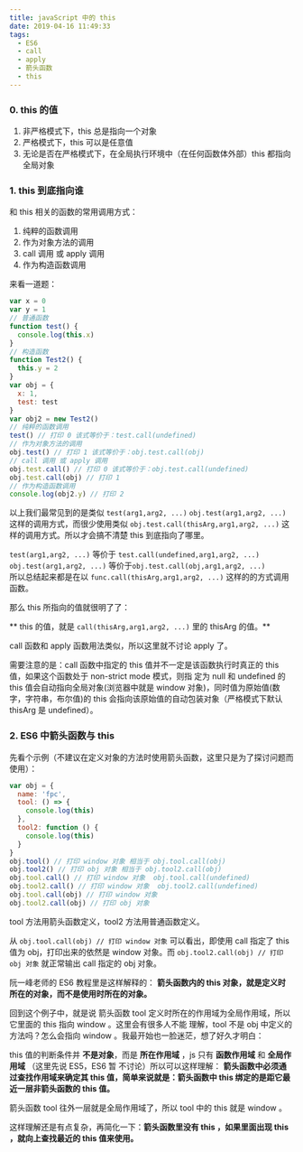 ```yaml
---
title: javaScript 中的 this
date: 2019-04-16 11:49:33
tags:
  - ES6
  - call
  - apply
  - 箭头函数
  - this
---
```


### 0. this 的值

1. 非严格模式下，this 总是指向一个对象
2. 严格模式下，this 可以是任意值
3. 无论是否在严格模式下，在全局执行环境中（在任何函数体外部）this 都指向全局对象

### 1. this 到底指向谁

和 this 相关的函数的常用调用方式：

1. 纯粹的函数调用
2. 作为对象方法的调用
3. call 调用 或 apply 调用
4. 作为构造函数调用

来看一道题：

```javascript
var x = 0
var y = 1
// 普通函数
function test() {
  console.log(this.x)
}
// 构造函数
function Test2() {
  this.y = 2
}
var obj = {
  x: 1,
  test: test
}
var obj2 = new Test2()
// 纯粹的函数调用
test() // 打印 0 该式等价于：test.call(undefined)
// 作为对象方法的调用
obj.test() // 打印 1 该式等价于：obj.test.call(obj)
// call 调用 或 apply 调用
obj.test.call() // 打印 0 该式等价于：obj.test.call(undefined)
obj.test.call(obj) // 打印 1
// 作为构造函数调用
console.log(obj2.y) // 打印 2
```

以上我们最常见到的是类似 `test(arg1,arg2, ...)` `obj.test(arg1,arg2, ...)` 这样的调用方式，而很少使用类似
`obj.test.call(thisArg,arg1,arg2, ...)` 这样的调用方式。所以才会搞不清楚 this 到底指向了哪里。

`test(arg1,arg2, ...)` 等价于 `test.call(undefined,arg1,arg2, ...)`  
`obj.test(arg1,arg2, ...)` 等价于`obj.test.call(obj,arg1,arg2, ...)`  
所以总结起来都是在以 `func.call(thisArg,arg1,arg2, ...)` 这样的的方式调用函数。

那么 this 所指向的值就很明了了：

** this 的值，就是 `call(thisArg,arg1,arg2, ...)` 里的 thisArg 的值。**

call 函数和 apply 函数用法类似，所以这里就不讨论 apply 了。

需要注意的是：call 函数中指定的 this 值并不一定是该函数执行时真正的 this 值，如果这个函数处于 non-strict mode 模式，则指
定为 null 和 undefined 的 this 值会自动指向全局对象(浏览器中就是 window 对象)，同时值为原始值(数字，字符串，布尔值)的
this 会指向该原始值的自动包装对象（严格模式下默认 thisArg 是 undefined）。

### 2. ES6 中箭头函数与 this

先看个示例（不建议在定义对象的方法时使用箭头函数，这里只是为了探讨问题而使用）：

```javascript
var obj = {
  name: 'fpc',
  tool: () => {
    console.log(this)
  },
  tool2: function () {
    console.log(this)
  }
}
obj.tool() // 打印 window 对象 相当于 obj.tool.call(obj)
obj.tool2() // 打印 obj 对象 相当于 obj.tool2.call(obj)
obj.tool.call() // 打印 window 对象  obj.tool.call(undefined)
obj.tool2.call() // 打印 window 对象  obj.tool2.call(undefined)
obj.tool.call(obj) // 打印 window 对象
obj.tool2.call(obj) // 打印 obj 对象
```

tool 方法用箭头函数定义，tool2 方法用普通函数定义。

从 `obj.tool.call(obj) // 打印 window 对象` 可以看出，即使用 call 指定了 this 值为 obj，打印出来的依然是 window 对象。而
`obj.tool2.call(obj) // 打印 obj 对象` 就正常输出 call 指定的 obj 对象。

阮一峰老师的 ES6 教程里是这样解释的： **箭头函数内的 this 对象，就是定义时所在的对象，而不是使用时所在的对象。**

回到这个例子中，就是说 箭头函数 tool 定义时所在的作用域为全局作用域，所以它里面的 this 指向 window 。这里会有很多人不能
理解，tool 不是 obj 中定义的方法吗？怎么会指向 window 。我最开始也一脸迷茫，想了好久才明白：

this 值的判断条件并 **不是对象**，而是 **所在作用域** ，js 只有 **函数作用域** 和 **全局作用域** （这里先说 ES5，ES6 暂
不讨论）所以可以这样理解： **箭头函数中必须通过查找作用域来确定其 this 值，简单来说就是：箭头函数中 this 绑定的是距它最
近一层非箭头函数的 this 值。**

箭头函数 tool 往外一层就是全局作用域了，所以 tool 中的 this 就是 window 。

这样理解还是有点复杂，再简化一下：**箭头函数里没有 this ，如果里面出现 this ，就向上查找最近的 this 值来使用。**
